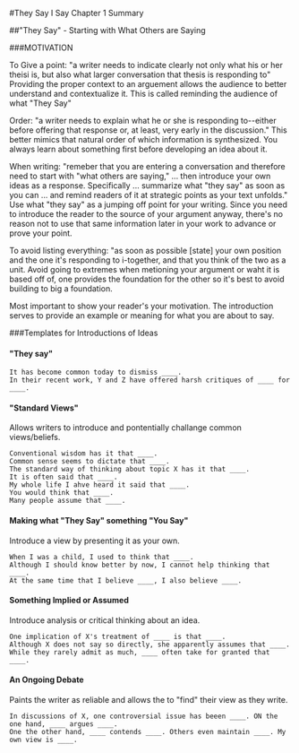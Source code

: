 #They Say I Say Chapter 1 Summary

##"They Say" - Starting with What Others are Saying

###MOTIVATION

To Give a point: "a writer needs to indicate clearly not only what his or her theisi is, but also what larger conversation that thesis is responding to"
Providing the proper context to an arguement allows the audience to better understand and contextualize it.
This is called reminding the audience of what "They Say"

Order: "a writer needs to explain what he or she is responding to--either before offering that response or, at least, very early in the discussion."
This better mimics that natural order of which information is synthesized. You always learn about something first before developing an idea about it.

When writing: "remeber that you are entering a conversation and therefore need to start with "what others are saying," ... then introduce your own ideas as a response. Specifically ... summarize what "they say" as soon as you can ... and remind readers of it at strategic points as your text unfolds."
Use what "they say" as a jumping off point for your writing. Since you need to introduce the reader to the source of your argument anyway, there's no reason not to use that same information later in your work to advance or prove your point.

To avoid listing everything: "as soon as possible [state] your own position and the one it's responding to i-together, and that you think of the two as a unit.
Avoid going to extremes when metioning your argument or waht it is based off of, one provides the foundation for the other so it's best to avoid building to big a foundation. 

Most important to show your reader's your motivation. The introduction serves to provide an example or meaning for what you are about to say.

###Templates for Introductions of Ideas

#### "They say"
    It has become common today to dismiss ____.
    In their recent work, Y and Z have offered harsh critiques of ____ for ____.
#### "Standard Views"
Allows writers to introduce and pontentially challange common views/beliefs.

    Conventional wisdom has it that ____.
    Common sense seems to dictate that ____.
    The standard way of thinking about topic X has it that ____.
    It is often said that ____.
    My whole life I ahve heard it said that ____.
    You would think that ____.
    Many people assume that ____.
#### Making what "They Say" something "You Say"
Introduce a view by presenting it as your own.

    When I was a child, I used to think that ____.
    Although I should know better by now, I cannot help thinking that ____.
    At the same time that I believe ____, I also believe ____.
#### Something Implied or Assumed
Introduce analysis or critical thinking about an idea.

    One implication of X's treatment of ____ is that ____.
    Although X does not say so directly, she apparently assumes that ____.
    While they rarely admit as much, ____ often take for granted that ____.
#### An Ongoing Debate
Paints the writer as reliable and allows the to "find" their view as they write.

    In discussions of X, one controversial issue has beeen ____. ON the one hand, ____ argues ____. 
    One the other hand, ____ contends ____. Others even maintain ____. My own view is ____.
